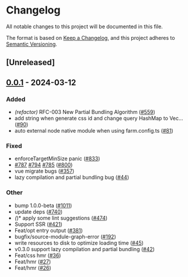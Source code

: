 # Changelog
All notable changes to this project will be documented in this file.

The format is based on [Keep a Changelog](https://keepachangelog.com/en/1.0.0/),
and this project adheres to [Semantic Versioning](https://semver.org/spec/v2.0.0.html).

## [Unreleased]

## [0.0.1](https://github.com/ErKeLost/farm/releases/tag/farmfe_plugin_partial_bundling-v0.0.1) - 2024-03-12

### Added
- *(refactor)* RFC-003 New Partial Bundling Algorithm ([#559](https://github.com/ErKeLost/farm/pull/559))
- add string when generate css id and change query HashMap to Vec… ([#90](https://github.com/ErKeLost/farm/pull/90))
- auto external node native module when using farm.config.ts ([#81](https://github.com/ErKeLost/farm/pull/81))

### Fixed
- enforceTargetMinSize panic ([#833](https://github.com/ErKeLost/farm/pull/833))
- [#787](https://github.com/ErKeLost/farm/pull/787) [#794](https://github.com/ErKeLost/farm/pull/794) [#785](https://github.com/ErKeLost/farm/pull/785) ([#800](https://github.com/ErKeLost/farm/pull/800))
- vue migrate bugs ([#357](https://github.com/ErKeLost/farm/pull/357))
- lazy compilation and partial bundling bug ([#44](https://github.com/ErKeLost/farm/pull/44))

### Other
- bump 1.0.0-beta ([#1011](https://github.com/ErKeLost/farm/pull/1011))
- update deps ([#740](https://github.com/ErKeLost/farm/pull/740))
- *(*)* apply some lint suggestions ([#474](https://github.com/ErKeLost/farm/pull/474))
- Support SSR ([#421](https://github.com/ErKeLost/farm/pull/421))
- Feat/opt entry output ([#381](https://github.com/ErKeLost/farm/pull/381))
- bugfix/source-module-graph-error ([#192](https://github.com/ErKeLost/farm/pull/192))
- write resources to disk to optimize loading time ([#45](https://github.com/ErKeLost/farm/pull/45))
- v0.3.0 support lazy compilation and partial bundling ([#42](https://github.com/ErKeLost/farm/pull/42))
- Feat/css hmr ([#36](https://github.com/ErKeLost/farm/pull/36))
- Feat/hmr ([#27](https://github.com/ErKeLost/farm/pull/27))
- Feat/hmr ([#26](https://github.com/ErKeLost/farm/pull/26))

